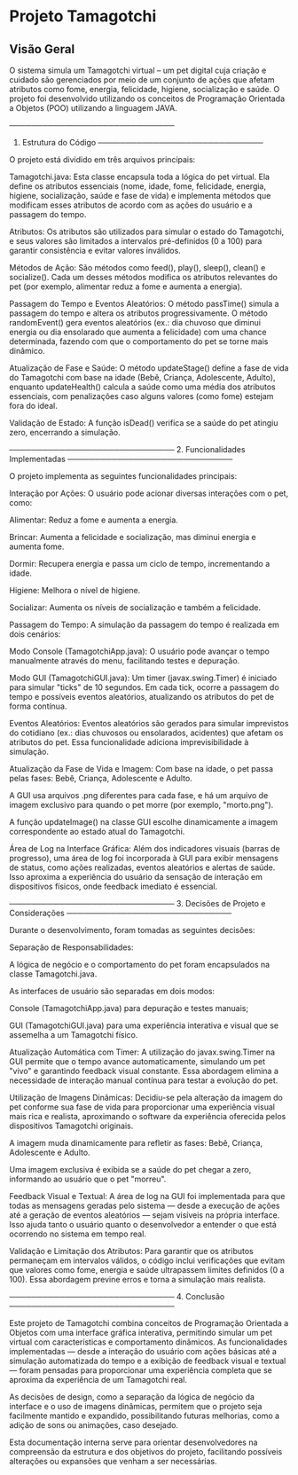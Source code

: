 # Projeto Tamagotchi

## Visão Geral

O sistema simula um Tamagotchi virtual – um pet digital cuja criação e cuidado são gerenciados por meio de um conjunto de ações que afetam atributos como fome, energia, felicidade, higiene, socialização e saúde. O projeto foi desenvolvido utilizando os conceitos de Programação Orientada a Objetos (POO) utilizando a linguagem JAVA.

──────────────────────────────
1. Estrutura do Código
──────────────────────────────

O projeto está dividido em três arquivos principais:

Tamagotchi.java:
Esta classe encapsula toda a lógica do pet virtual. Ela define os atributos essenciais (nome, idade, fome, felicidade, energia, higiene, socialização, saúde e fase de vida) e implementa métodos que modificam esses atributos de acordo com as ações do usuário e a passagem do tempo.

Atributos:
Os atributos são utilizados para simular o estado do Tamagotchi, e seus valores são limitados a intervalos pré-definidos (0 a 100) para garantir consistência e evitar valores inválidos.

Métodos de Ação:
São métodos como feed(), play(), sleep(), clean() e socialize(). Cada um desses métodos modifica os atributos relevantes do pet (por exemplo, alimentar reduz a fome e aumenta a energia).

Passagem do Tempo e Eventos Aleatórios:
O método passTime() simula a passagem do tempo e altera os atributos progressivamente. O método randomEvent() gera eventos aleatórios (ex.: dia chuvoso que diminui energia ou dia ensolarado que aumenta a felicidade) com uma chance determinada, fazendo com que o comportamento do pet se torne mais dinâmico.

Atualização de Fase e Saúde:
O método updateStage() define a fase de vida do Tamagotchi com base na idade (Bebê, Criança, Adolescente, Adulto), enquanto updateHealth() calcula a saúde como uma média dos atributos essenciais, com penalizações caso alguns valores (como fome) estejam fora do ideal.

Validação de Estado:
A função isDead() verifica se a saúde do pet atingiu zero, encerrando a simulação.

──────────────────────────────
2. Funcionalidades Implementadas
──────────────────────────────

O projeto implementa as seguintes funcionalidades principais:

Interação por Ações:
O usuário pode acionar diversas interações com o pet, como:

Alimentar: Reduz a fome e aumenta a energia.

Brincar: Aumenta a felicidade e socialização, mas diminui energia e aumenta fome.

Dormir: Recupera energia e passa um ciclo de tempo, incrementando a idade.

Higiene: Melhora o nível de higiene.

Socializar: Aumenta os níveis de socialização e também a felicidade.

Passagem do Tempo:
A simulação da passagem do tempo é realizada em dois cenários:

Modo Console (TamagotchiApp.java):
O usuário pode avançar o tempo manualmente através do menu, facilitando testes e depuração.

Modo GUI (TamagotchiGUI.java):
Um timer (javax.swing.Timer) é iniciado para simular "ticks" de 10 segundos. Em cada tick, ocorre a passagem do tempo e possíveis eventos aleatórios, atualizando os atributos do pet de forma contínua.

Eventos Aleatórios:
Eventos aleatórios são gerados para simular imprevistos do cotidiano (ex.: dias chuvosos ou ensolarados, acidentes) que afetam os atributos do pet. Essa funcionalidade adiciona imprevisibilidade à simulação.

Atualização da Fase de Vida e Imagem:
Com base na idade, o pet passa pelas fases: Bebê, Criança, Adolescente e Adulto.

A GUI usa arquivos .png diferentes para cada fase, e há um arquivo de imagem exclusivo para quando o pet morre (por exemplo, "morto.png").

A função updateImage() na classe GUI escolhe dinamicamente a imagem correspondente ao estado atual do Tamagotchi.

Área de Log na Interface Gráfica:
Além dos indicadores visuais (barras de progresso), uma área de log foi incorporada à GUI para exibir mensagens de status, como ações realizadas, eventos aleatórios e alertas de saúde. Isso aproxima a experiência do usuário da sensação de interação em dispositivos físicos, onde feedback imediato é essencial.

──────────────────────────────
3. Decisões de Projeto e Considerações
──────────────────────────────

Durante o desenvolvimento, foram tomadas as seguintes decisões:

Separação de Responsabilidades:

A lógica de negócio e o comportamento do pet foram encapsulados na classe Tamagotchi.java.

As interfaces de usuário são separadas em dois modos:

Console (TamagotchiApp.java) para depuração e testes manuais;

GUI (TamagotchiGUI.java) para uma experiência interativa e visual que se assemelha a um Tamagotchi físico.

Atualização Automática com Timer:
A utilização do javax.swing.Timer na GUI permite que o tempo avance automaticamente, simulando um pet "vivo" e garantindo feedback visual constante. Essa abordagem elimina a necessidade de interação manual contínua para testar a evolução do pet.

Utilização de Imagens Dinâmicas:
Decidiu-se pela alteração da imagem do pet conforme sua fase de vida para proporcionar uma experiência visual mais rica e realista, aproximando o software da experiência oferecida pelos dispositivos Tamagotchi originais.

A imagem muda dinamicamente para refletir as fases: Bebê, Criança, Adolescente e Adulto.

Uma imagem exclusiva é exibida se a saúde do pet chegar a zero, informando ao usuário que o pet "morreu".

Feedback Visual e Textual:
A área de log na GUI foi implementada para que todas as mensagens geradas pelo sistema — desde a execução de ações até a geração de eventos aleatórios — sejam visíveis na própria interface. Isso ajuda tanto o usuário quanto o desenvolvedor a entender o que está ocorrendo no sistema em tempo real.

Validação e Limitação dos Atributos:
Para garantir que os atributos permaneçam em intervalos válidos, o código inclui verificações que evitam que valores como fome, energia e saúde ultrapassem limites definidos (0 a 100). Essa abordagem previne erros e torna a simulação mais realista.

──────────────────────────────
4. Conclusão
──────────────────────────────

Este projeto de Tamagotchi combina conceitos de Programação Orientada a Objetos com uma interface gráfica interativa, permitindo simular um pet virtual com características e comportamento dinâmicos. As funcionalidades implementadas — desde a interação do usuário com ações básicas até a simulação automatizada do tempo e a exibição de feedback visual e textual — foram pensadas para proporcionar uma experiência completa que se aproxima da experiência de um Tamagotchi real.

As decisões de design, como a separação da lógica de negócio da interface e o uso de imagens dinâmicas, permitem que o projeto seja facilmente mantido e expandido, possibilitando futuras melhorias, como a adição de sons ou animações, caso desejado.

Esta documentação interna serve para orientar desenvolvedores na compreensão da estrutura e dos objetivos do projeto, facilitando possíveis alterações ou expansões que venham a ser necessárias.
